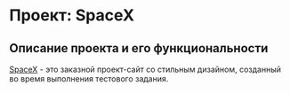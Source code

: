 # Проект: SpaceX


## Описание проекта и его функциональности

[SpaceX](https://wintori.github.io/SpaceX/index.html) - это заказной проект-сайт со стильным дизайном, созданный во время выполнения тестового задания.
